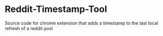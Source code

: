 # Reddit-Timestamp-Tool
Source code for chrome extension that adds a timestamp to the last local refresh of a reddit post
